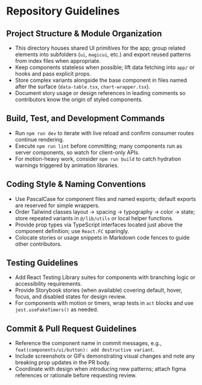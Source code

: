 # Repository Guidelines

## Project Structure & Module Organization
- This directory houses shared UI primitives for the app; group related elements into subfolders (`ui`, `magicui`, etc.) and export reused patterns from index files when appropriate.
- Keep components stateless when possible; lift data fetching into `app/` or hooks and pass explicit props.
- Store complex variants alongside the base component in files named after the surface (`data-table.tsx`, `chart-wrapper.tsx`).
- Document story usage or design references in leading comments so contributors know the origin of styled components.

## Build, Test, and Development Commands
- Run `npm run dev` to iterate with live reload and confirm consumer routes continue rendering.
- Execute `npm run lint` before committing; many components run as server components, so watch for client-only APIs.
- For motion-heavy work, consider `npm run build` to catch hydration warnings triggered by animation libraries.

## Coding Style & Naming Conventions
- Use PascalCase for component files and named exports; default exports are reserved for simple wrappers.
- Order Tailwind classes layout → spacing → typography → color → state; store repeated variants in `@/lib/utils` or local helper functions.
- Provide prop types via TypeScript interfaces located just above the component definition; use `React.FC` sparingly.
- Colocate stories or usage snippets in Markdown code fences to guide other contributors.

## Testing Guidelines
- Add React Testing Library suites for components with branching logic or accessibility requirements.
- Provide Storybook stories (when available) covering default, hover, focus, and disabled states for design review.
- For components with motion or timers, wrap tests in `act` blocks and use `jest.useFakeTimers()` as needed.

## Commit & Pull Request Guidelines
- Reference the component name in commit messages, e.g., `feat(components/ui/button): add destructive variant`.
- Include screenshots or GIFs demonstrating visual changes and note any breaking prop updates in the PR body.
- Coordinate with design when introducing new patterns; attach figma references or rationale before requesting review.
